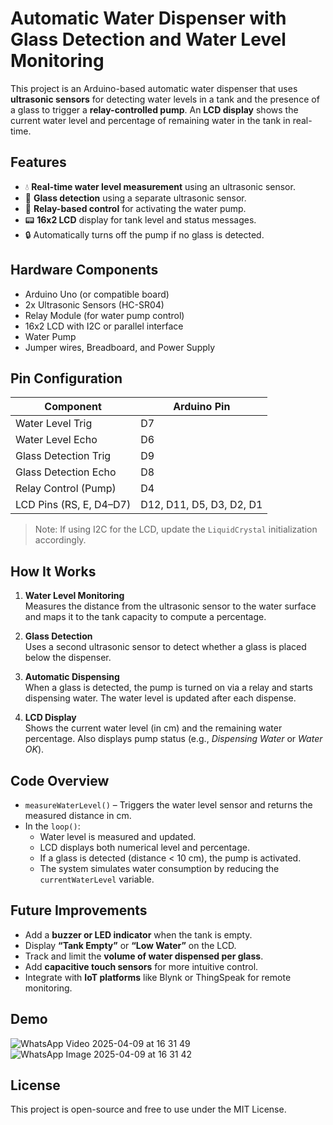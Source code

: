 # Automatic Water Dispenser with Glass Detection and Water Level Monitoring

This project is an Arduino-based automatic water dispenser that uses **ultrasonic sensors** for detecting water levels in a tank and the presence of a glass to trigger a **relay-controlled pump**. An **LCD display** shows the current water level and percentage of remaining water in the tank in real-time.

## Features

- 💧 **Real-time water level measurement** using an ultrasonic sensor.
- 🥛 **Glass detection** using a separate ultrasonic sensor.
- 🔁 **Relay-based control** for activating the water pump.
- 📟 **16x2 LCD** display for tank level and status messages.
- 🔒 Automatically turns off the pump if no glass is detected.

## Hardware Components

- Arduino Uno (or compatible board)
- 2x Ultrasonic Sensors (HC-SR04)
- Relay Module (for water pump control)
- 16x2 LCD with I2C or parallel interface
- Water Pump
- Jumper wires, Breadboard, and Power Supply

## Pin Configuration

| Component                | Arduino Pin |
|-------------------------|-------------|
| Water Level Trig        | D7          |
| Water Level Echo        | D6          |
| Glass Detection Trig    | D9          |
| Glass Detection Echo    | D8          |
| Relay Control (Pump)    | D4          |
| LCD Pins (RS, E, D4–D7) | D12, D11, D5, D3, D2, D1 |

> Note: If using I2C for the LCD, update the `LiquidCrystal` initialization accordingly.

## How It Works

1. **Water Level Monitoring**  
   Measures the distance from the ultrasonic sensor to the water surface and maps it to the tank capacity to compute a percentage.

2. **Glass Detection**  
   Uses a second ultrasonic sensor to detect whether a glass is placed below the dispenser.

3. **Automatic Dispensing**  
   When a glass is detected, the pump is turned on via a relay and starts dispensing water. The water level is updated after each dispense.

4. **LCD Display**  
   Shows the current water level (in cm) and the remaining water percentage. Also displays pump status (e.g., *Dispensing Water* or *Water OK*).

## Code Overview

- `measureWaterLevel()` – Triggers the water level sensor and returns the measured distance in cm.
- In the `loop()`:
  - Water level is measured and updated.
  - LCD displays both numerical level and percentage.
  - If a glass is detected (distance < 10 cm), the pump is activated.
  - The system simulates water consumption by reducing the `currentWaterLevel` variable.

## Future Improvements

- Add a **buzzer or LED indicator** when the tank is empty.
- Display **“Tank Empty”** or **“Low Water”** on the LCD.
- Track and limit the **volume of water dispensed per glass**.
- Add **capacitive touch sensors** for more intuitive control.
- Integrate with **IoT platforms** like Blynk or ThingSpeak for remote monitoring.

## Demo
![WhatsApp Video 2025-04-09 at 16 31 49](https://github.com/user-attachments/assets/c6c9e1bb-c8a0-4ea2-a50d-93c2fe474c2a)
![WhatsApp Image 2025-04-09 at 16 31 42](https://github.com/user-attachments/assets/8a467018-1d15-4979-b23c-b738edb03a68)

## License

This project is open-source and free to use under the MIT License.

